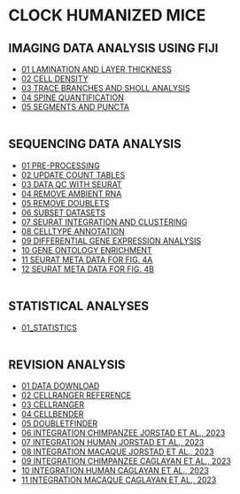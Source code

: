 # CLOCK HUMANIZED MICE

## IMAGING DATA ANALYSIS USING FIJI
- [01 LAMINATION AND LAYER THICKNESS](IMAGING_DATA_ANALYSIS/01_LAMINATION_AND_LAYER_THICKNESS.md)
- [02 CELL DENSITY](IMAGING_DATA_ANALYSIS/02_CELL_DENSITY.md)
- [03 TRACE BRANCHES AND SHOLL ANALYSIS](IMAGING_DATA_ANALYSIS/03_TRACE_BRANCHES_AND_SHOLL_ANALYSIS.md)
- [04 SPINE QUANTIFICATION](IMAGING_DATA_ANALYSIS/04_SPINE_QUANTIFICATION.md)
- [05 SEGMENTS AND PUNCTA](IMAGING_DATA_ANALYSIS/05_SEGMENTS_AND_PUNCTA.md)
<br></br>

## SEQUENCING DATA ANALYSIS
- [01 PRE-PROCESSING](SEQUENCING_DATA_ANALYSIS/01_PREPROCESSING.md)
- [02 UPDATE COUNT TABLES](SEQUENCING_DATA_ANALYSIS/02_UPDATECOUNTS.md)
- [03 DATA QC WITH SEURAT](SEQUENCING_DATA_ANALYSIS/03_DATAQCSEURAT.md)
- [04 REMOVE AMBIENT RNA](SEQUENCING_DATA_ANALYSIS/04_REMOVEAMBIENT.md)
- [05 REMOVE DOUBLETS](SEQUENCING_DATA_ANALYSIS/05_REMOVEDOUBLETS.md)
- [06 SUBSET DATASETS](SEQUENCING_DATA_ANALYSIS/06_SUBSETDATASETS.md)
- [07 SEURAT INTEGRATION AND CLUSTERING](SEQUENCING_DATA_ANALYSIS/07_SEURAT_INTERGRATION_CLUSTERING.md)
- [08 CELLTYPE ANNOTATION](SEQUENCING_DATA_ANALYSIS/08_CELLTYPE_ANNOTATION.md)
- [09 DIFFERENTIAL GENE EXPRESSION ANALYSIS](SEQUENCING_DATA_ANALYSIS/09_DIFFERENTIAL_GENE_EXPRESSION.md)
- [10 GENE ONTOLOGY ENRICHMENT](SEQUENCING_DATA_ANALYSIS/10_GENE_ONTOLOGY.md)
- [11 SEURAT META DATA FOR FIG. 4A](SEQUENCING_DATA_ANALYSIS/Fig4A_P07_metatable.txt)
- [12 SEURAT META DATA FOR FIG. 4B](SEQUENCING_DATA_ANALYSIS/Fig4B_P56_metatable.txt)
<br></br>

## STATISTICAL ANALYSES
- [01_STATISTICS](STATISTICAL_ANALYSES/01_STATISTICS_R.md)
<br></br>

## REVISION ANALYSIS
- [01 DATA DOWNLOAD](REVISION_ANALYSIS/01_DATA_DOWNLOAD.md)
- [02 CELLRANGER REFERENCE](REVISION_ANALYSIS/02_CELLRANGER_REFERENCE.md)
- [03 CELLRANGER](REVISION_ANALYSIS/03_CELLRANGER.md)
- [04 CELLBENDER](REVISION_ANALYSIS/04_CELLBENDER.md)
- [05 DOUBLETFINDER](REVISION_ANALYSIS/05_DOUBLET_FINDER.md)
- [06 INTEGRATION CHIMPANZEE JORSTAD ET AL., 2023](REVISION_ANALYSIS/06_INTEGRATION_CHIMPANZEE_JORSTAD_2023.md)
- [07 INTEGRATION HUMAN JORSTAD ET AL., 2023](REVISION_ANALYSIS/07_INTEGRATION_HUMAN_JORSTAD_2023.md)
- [08 INTEGRATION MACAQUE JORSTAD ET AL., 2023](REVISION_ANALYSIS/08_INTEGRATION_MACAQUE_JORSTAD_2023.md)
- [09 INTEGRATION CHIMPANZEE CAGLAYAN ET AL., 2023](REVISION_ANALYSIS/09_INTEGRATION_CHIMPANZEE_CAGLAYAN_2023.md)
- [10 INTEGRATION HUMAN CAGLAYAN ET AL., 2023](REVISION_ANALYSIS/10_INTEGRATION_HUMAN_CAGLAYAN_2023.md)
- [11 INTEGRATION MACAQUE CAGLAYAN ET AL., 2023](REVISION_ANALYSIS/11_INTEGRATION_MACAQUE_CAGLAYAN_2023.md)
<br></br>
